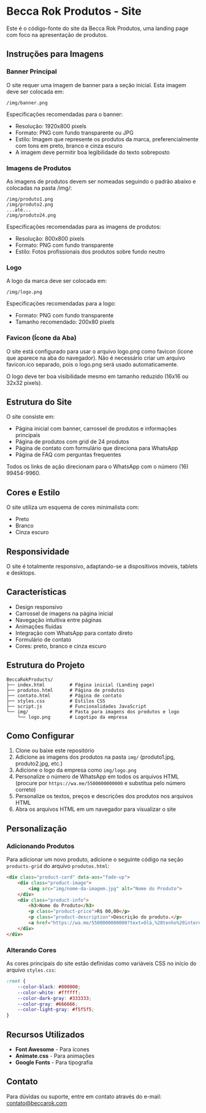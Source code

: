 # Becca Rok Produtos - Site

Este é o código-fonte do site da Becca Rok Produtos, uma landing page com foco na apresentação de produtos.

## Instruções para Imagens

### Banner Principal
O site requer uma imagem de banner para a seção inicial. Esta imagem deve ser colocada em:
```
/img/banner.png
```

Especificações recomendadas para o banner:
- Resolução: 1920x800 pixels
- Formato: PNG com fundo transparente ou JPG
- Estilo: Imagem que represente os produtos da marca, preferencialmente com tons em preto, branco e cinza escuro
- A imagem deve permitir boa legibilidade do texto sobreposto

### Imagens de Produtos
As imagens de produtos devem ser nomeadas seguindo o padrão abaixo e colocadas na pasta /img/:
```
/img/produto1.png
/img/produto2.png
...até...
/img/produto24.png
```

Especificações recomendadas para as imagens de produtos:
- Resolução: 800x800 pixels
- Formato: PNG com fundo transparente
- Estilo: Fotos profissionais dos produtos sobre fundo neutro

### Logo
A logo da marca deve ser colocada em:
```
/img/logo.png
```

Especificações recomendadas para a logo:
- Formato: PNG com fundo transparente
- Tamanho recomendado: 200x80 pixels

### Favicon (Ícone da Aba)
O site está configurado para usar o arquivo logo.png como favicon (ícone que aparece na aba do navegador). 
Não é necessário criar um arquivo favicon.ico separado, pois o logo.png será usado automaticamente.

O logo deve ter boa visibilidade mesmo em tamanho reduzido (16x16 ou 32x32 pixels).

## Estrutura do Site

O site consiste em:
- Página inicial com banner, carrossel de produtos e informações principais
- Página de produtos com grid de 24 produtos
- Página de contato com formulário que direciona para WhatsApp
- Página de FAQ com perguntas frequentes

Todos os links de ação direcionam para o WhatsApp com o número (16) 99454-9960.

## Cores e Estilo

O site utiliza um esquema de cores minimalista com:
- Preto
- Branco
- Cinza escuro

## Responsividade
O site é totalmente responsivo, adaptando-se a dispositivos móveis, tablets e desktops.

## Características

- Design responsivo
- Carrossel de imagens na página inicial
- Navegação intuitiva entre páginas
- Animações fluidas
- Integração com WhatsApp para contato direto
- Formulário de contato
- Cores: preto, branco e cinza escuro

## Estrutura do Projeto

```
BeccaRokProducts/
├── index.html         # Página inicial (Landing page)
├── produtos.html      # Página de produtos
├── contato.html       # Página de contato
├── styles.css         # Estilos CSS
├── script.js          # Funcionalidades JavaScript
└── img/               # Pasta para imagens dos produtos e logo
    └── logo.png       # Logotipo da empresa
```

## Como Configurar

1. Clone ou baixe este repositório
2. Adicione as imagens dos produtos na pasta `img/` (produto1.jpg, produto2.jpg, etc.)
3. Adicione o logo da empresa como `img/logo.png`
4. Personalize o número de WhatsApp em todos os arquivos HTML (procure por `https://wa.me/5500000000000` e substitua pelo número correto)
5. Personalize os textos, preços e descrições dos produtos nos arquivos HTML
6. Abra os arquivos HTML em um navegador para visualizar o site

## Personalização

### Adicionando Produtos

Para adicionar um novo produto, adicione o seguinte código na seção `products-grid` do arquivo `produtos.html`:

```html
<div class="product-card" data-aos="fade-up">
    <div class="product-image">
        <img src="img/nome-da-imagem.jpg" alt="Nome do Produto">
    </div>
    <div class="product-info">
        <h3>Nome do Produto</h3>
        <p class="product-price">R$ 00,00</p>
        <p class="product-description">Descrição do produto.</p>
        <a href="https://wa.me/5500000000000?text=Olá,%20tenho%20interesse%20no%20Nome%20do%20Produto" class="btn btn-whatsapp">Comprar <i class="fab fa-whatsapp"></i></a>
    </div>
</div>
```

### Alterando Cores

As cores principais do site estão definidas como variáveis CSS no início do arquivo `styles.css`:

```css
:root {
    --color-black: #000000;
    --color-white: #ffffff;
    --color-dark-gray: #333333;
    --color-gray: #666666;
    --color-light-gray: #f5f5f5;
}
```

## Recursos Utilizados

- **Font Awesome** - Para ícones
- **Animate.css** - Para animações
- **Google Fonts** - Para tipografia

## Contato

Para dúvidas ou suporte, entre em contato através do e-mail: contato@beccarok.com 
